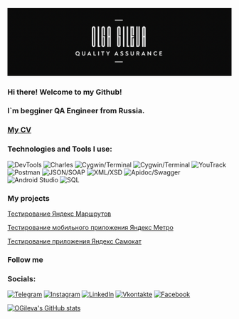 ![Header](https://github.com/OGileva/OGileva/blob/main/assets/logo2.png)

### Hi there! Welcome to my Github!
### I`m begginer QA Engineer from Russia.

### [My CV](https://github.com/OGileva/CV/blob/main/%D0%9E%D0%BB%D1%8C%D0%B3%D0%B0%20%D0%93%D0%B8%D0%BB%D0%B5%CC%88%D0%B2%D0%B0%20(1).pdf)

### Technologies and Tools I use: 
![DevTools](https://img.shields.io/badge/-DevTools-000004) ![Charles](https://img.shields.io/badge/-Charles-CFE3EB) ![Cygwin/Terminal](https://img.shields.io/badge/-Cygwin/Terminal-00F705) ![Cygwin/Terminal](https://img.shields.io/badge/-Figma-F76D5F) ![YouTrack](https://img.shields.io/badge/-YouTrack-825FF2) ![Postman](https://img.shields.io/badge/-Postman-F76836) ![JSON/SOAP](https://img.shields.io/badge/-JSON/SOAP-1D003E) ![XML/XSD](https://img.shields.io/badge/-XML/XSD-EB971E) ![Apidoc/Swagger](https://img.shields.io/badge/-Apidoc/Swagger-81B93E) ![Android Studio](https://img.shields.io/badge/-AndroidStudio-4081EC) ![SQL](https://img.shields.io/badge/-SQL-246FBC)

### My projects
[Тестирование Яндекс Маршрутов](https://github.com/OGileva/qa-routes)

[Тестирование мобильного приложения Яндекс Метро](https://github.com/OGileva/yandexmetro_mobile)

[Тестирование приложения Яндекс Самокат](https://github.com/OGileva/diplom-qa-yandex)

### Follow me
### Socials:
[![Telegram](https://img.shields.io/badge/-Telegram-E5C2B6?style=for-the-badge&logo=telegram&logoColor=27A0D9)](https://t.me/ohtakemydrama)
[![Instagram](https://img.shields.io/badge/-Instagram-E5C2B6?style=for-the-badge&logo=instagram&logoColor=B4068E)](https://www.instagram.com/ohtakemydrama)
[![LinkedIn](https://img.shields.io/badge/-LinkedIn-E5C2B6?style=for-the-badge&logo=linkedin&logoColor=007BB6)](https://www.linkedin.com/in/olga-gileva-a814b2319/)
[![Vkontakte](https://img.shields.io/badge/-Vkontakte-E5C2B6?style=for-the-badge&logo=Vk&logoColor=4F7DB3)](https://vk.com/ohtakemydrama)
[![Facebook](https://img.shields.io/badge/-Facebook-E5C2B6?style=for-the-badge&logo=Facebook&logoColor=1195F5)](https://www.facebook.com/)

[![OGileva's GitHub stats](https://github-readme-stats.vercel.app/api?username=OGileva)](https://github.com/OGileva/github-readme-stats)
